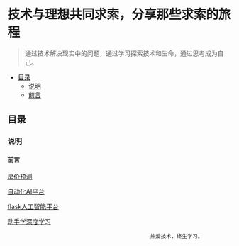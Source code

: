 # 技术与理想共同求索，分享那些求索的旅程

> 通过技术解决现实中的问题，通过学习探索技术和生命，通过思考成为自己。

- [目录](#目录)
  - [说明](#说明)
  - [前言](#前言)

## 目录
### 说明

#### 前言

[房价预测](http://htmlpreview.github.io/?https://github.com/ahaqu01/ahaqu01.github.io/blob/d7308326dbcbe9acc0c7d9c54ee15dd5fc0d2926/pred_house_price.html)

[自动化AI平台](https://ahaqu01.github.io/auto_ai_platform/)

[flask人工智能平台](https://ahaqu01.github.io/flask_ai_platform/)

[动手学深度学习](https://ahaqu01.github.io/d2l-zh/)


                                                 热爱技术，终生学习。
